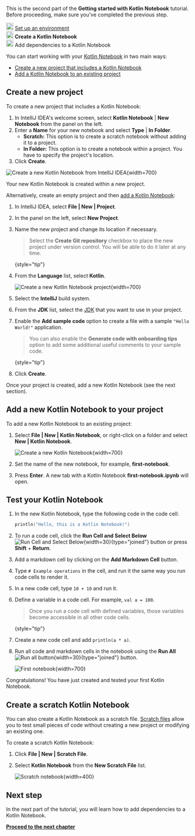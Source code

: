 [//]: # (title: Create your first Kotlin Notebook)

<tldr>
   <p>This is the second part of the <strong>Getting started with Kotlin Notebook</strong> tutorial. Before proceeding, make sure you've completed the previous step.</p>
   <p><img src="icon-1-done.svg" width="20" alt="First step"/> <a href="kotlin-notebook-set-up-env.md">Set up an environment</a><br/>
      <img src="icon-2.svg" width="20" alt="Second step"/> <strong>Create a Kotlin Notebook</strong><br/>
      <img src="icon-3-todo.svg" width="20" alt="Third step"/> Add dependencies to a Kotlin Notebook<br/>
  </p>
</tldr>

You can start working with your [Kotlin Notebook](kotlin-notebook-overview.md) in two main ways:

* [Create a new project that includes a Kotlin Notebook](#create-a-new-project) 
* [Add a Kotlin Notebook to an existing project](#add-a-new-kotlin-notebook-to-your-project)

## Create a new project 

To create a new project that includes a Kotlin Notebook:

1. In IntelliJ IDEA's welcome screen, select **Kotlin Notebook** | **New Notebook** from the panel on the left.
2. Enter a **Name** for your new notebook and select **Type** | **In Folder**.
   * **Scratch:** This option is to create a scratch notebook without adding it to a project.
   * **In Folder:** This option is to create a notebook within a project. You have to specify the project's location.
3. Click **Create**.

![Create a new Kotlin Notebook from IntelliJ IDEA](create-notebook-welcome.png){width=700}

Your new Kotlin Notebook is created within a new project.

Alternatively, create an empty project and then [add a Kotlin Notebook](#add-a-new-kotlin-notebook-to-your-project):

1. In IntelliJ IDEA, select **File | New | Project**.
2. In the panel on the left, select **New Project**. 
3. Name the new project and change its location if necessary.

   > Select the **Create Git repository** checkbox to place the new project under version control. 
   > You will be able to do it later at any time.
   > 
   {style="tip"}

4. From the **Language** list, select **Kotlin**.

   ![Create a new Kotlin Notebook project](new-notebook-project.png){width=700}

5. Select the **IntelliJ** build system.
6. From the **JDK** list, select the [JDK](https://www.oracle.com/java/technologies/downloads/) that you want to use in your project.
7. Enable the **Add sample code** option to create a file with a sample `"Hello World!"` application.

   > You can also enable the **Generate code with onboarding tips** option to add some additional useful comments to your sample code.
   > 
   {style="tip"}

8. Click **Create**.


Once your project is created, add a new Kotlin Notebook (see the next section).

## Add a new Kotlin Notebook to your project

To add a new Kotlin Notebook to an existing project: 

1. Select **File | New | Kotlin Notebook**, or right-click on a folder and select **New | Kotlin Notebook**.

   ![Create a new Kotlin Notebook](new-notebook.png){width=700}

2. Set the name of the new notebook, for example, **first-notebook**.
3. Press **Enter**. A new tab with a Kotlin Notebook **first-notebook.ipynb** will open.

## Test your Kotlin Notebook

1. In the new Kotlin Notebook, type the following code in the code cell:

   ```kotlin
   println("Hello, this is a Kotlin Notebook!")
   ```

2. To run a code cell, click the **Run Cell and Select Below** ![Run Cell and Select Below](run-cell-and-select-below.png){width=30}{type="joined"} button or press **Shift** + **Return**.
3. Add a markdown cell by clicking on the **Add Markdown Cell** button. 
4. Type `# Example operations` in the cell, and run it the same way you run code cells to render it.
5. In a new code cell, type `10 + 10` and run it.
6. Define a variable in a code cell. For example, `val a = 100`. 

   > Once you run a code cell with defined variables, those variables become accessible in all other code cells.
   > 
   {style="tip"}

7. Create a new code cell and add `println(a * a)`.
8. Run all code and markdown cells in the notebook using the **Run All** ![Run all button](run-all-button.png){width=30}{type="joined"} button.

    ![First notebook](first-notebook.png){width=700}

Congratulations! You have just created and tested your first Kotlin Notebook.

## Create a scratch Kotlin Notebook

You can also create a Kotlin Notebook as a scratch file. [Scratch files](https://www.jetbrains.com/help/idea/scratches.html#create-scratch-file) allow 
you to test small pieces of code without creating a new project or modifying an existing one.

To create a scratch Kotlin Notebook:

1. Click **File | New | Scratch File**.
2. Select **Kotlin Notebook** from the **New Scratch File** list.

   ![Scratch notebook](kotlin-notebook-scratch-file.png){width=400}

## Next step

In the next part of the tutorial, you will learn how to add dependencies to a Kotlin Notebook.

**[Proceed to the next chapter](kotlin-notebook-add-dependencies.md)**
